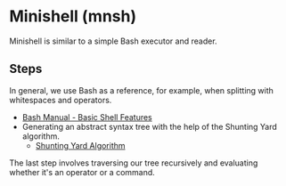 # Minishell (mnsh)

Minishell is similar to a simple Bash executor and reader.

## Steps

In general, we use Bash as a reference, for example, when splitting with whitespaces and operators.

- [Bash Manual - Basic Shell Features](https://www.gnu.org/software/bash/manual/bash.html#Basic-Shell-Features)
- Generating an abstract syntax tree with the help of the Shunting Yard algorithm.
  - [Shunting Yard Algorithm](https://brilliant.org/wiki/shunting-yard-algorithm/)

The last step involves traversing our tree recursively and evaluating whether it's an operator or a command.
